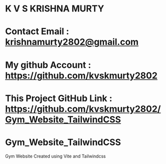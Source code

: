 # K V S KRISHNA MURTY
# Contact Email : krishnamurty2802@gmail.com
# My github Account : https://github.com/kvskmurty2802
# This Project GitHub Link : https://github.com/kvskmurty2802/Gym_Website_TailwindCSS

# Gym_Website_TailwindCSS
Gym Website Created using Vite and Tailwindcss
